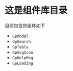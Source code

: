 # 这是组件库目录

目前包含的组件如下

- `GpModal`
- `GpSearch`
- `GpTable`
- `GpSvgIcon`
- `GpHelpMsg`
- `GpLoading`
